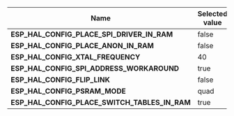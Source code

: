 
| Name | Selected value |
|------|----------------|
|**ESP_HAL_CONFIG_PLACE_SPI_DRIVER_IN_RAM**|false|
|**ESP_HAL_CONFIG_PLACE_ANON_IN_RAM**|false|
|**ESP_HAL_CONFIG_XTAL_FREQUENCY**|40|
|**ESP_HAL_CONFIG_SPI_ADDRESS_WORKAROUND**|true|
|**ESP_HAL_CONFIG_FLIP_LINK**|false|
|**ESP_HAL_CONFIG_PSRAM_MODE**|quad|
|**ESP_HAL_CONFIG_PLACE_SWITCH_TABLES_IN_RAM**|true|
